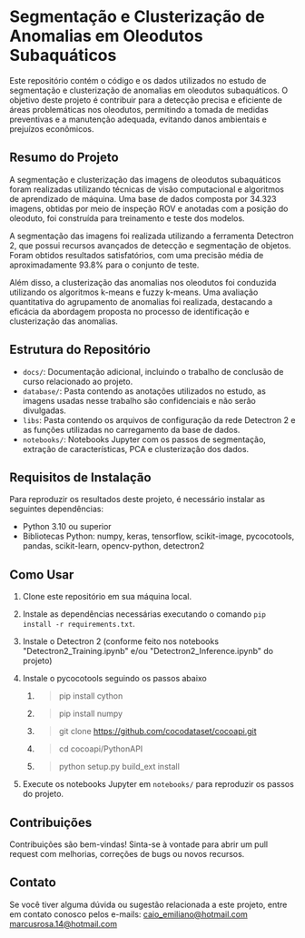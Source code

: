 # Segmentação e Clusterização de Anomalias em Oleodutos Subaquáticos

Este repositório contém o código e os dados utilizados no estudo de segmentação e clusterização de anomalias em oleodutos subaquáticos. O objetivo deste projeto é contribuir para a detecção precisa e eficiente de áreas problemáticas nos oleodutos, permitindo a tomada de medidas preventivas e a manutenção adequada, evitando danos ambientais e prejuízos econômicos.

## Resumo do Projeto

A segmentação e clusterização das imagens de oleodutos subaquáticos foram realizadas utilizando técnicas de visão computacional e algoritmos de aprendizado de máquina. Uma base de dados composta por 34.323 imagens, obtidas por meio de inspeção ROV e anotadas com a posição do oleoduto, foi construída para treinamento e teste dos modelos.

A segmentação das imagens foi realizada utilizando a ferramenta Detectron 2, que possui recursos avançados de detecção e segmentação de objetos. Foram obtidos resultados satisfatórios, com uma precisão média de aproximadamente 93.8% para o conjunto de teste.

Além disso, a clusterização das anomalias nos oleodutos foi conduzida utilizando os algoritmos k-means e fuzzy k-means. Uma avaliação quantitativa do agrupamento de anomalias foi realizada, destacando a eficácia da abordagem proposta no processo de identificação e clusterização das anomalias.

## Estrutura do Repositório

- `docs/`: Documentação adicional, incluindo o trabalho de conclusão de curso relacionado ao projeto.
- `database/`: Pasta contendo as anotações utilizados no estudo, as imagens usadas nesse trabalho são confidenciais e não serão divulgadas.
- `libs`: Pasta contendo os arquivos de configuração da rede Detectron 2 e as funções utilizadas no carregamento da base de dados.
- `notebooks/`: Notebooks Jupyter com os passos de segmentação, extração de características, PCA e clusterização dos dados.

## Requisitos de Instalação

Para reproduzir os resultados deste projeto, é necessário instalar as seguintes dependências:

- Python 3.10 ou superior
- Bibliotecas Python: numpy, keras, tensorflow, scikit-image, pycocotools, pandas, scikit-learn, opencv-python, detectron2

## Como Usar

1. Clone este repositório em sua máquina local.

2. Instale as dependências necessárias executando o comando `pip install -r requirements.txt`.

3. Instale o Detectron 2 (conforme feito nos notebooks "Detectron2_Training.ipynb" e/ou "Detectron2_Inference.ipynb" do projeto)

4. Instale o pycocotools seguindo os passos abaixo
    1. > pip install cython
    2. > pip install numpy
    3. > git clone https://github.com/cocodataset/cocoapi.git
    4. > cd cocoapi/PythonAPI
    5. > python setup.py build_ext install

5. Execute os notebooks Jupyter em `notebooks/` para reproduzir os passos do projeto.

## Contribuições

Contribuições são bem-vindas! Sinta-se à vontade para abrir um pull request com melhorias, correções de bugs ou novos recursos.

## Contato

Se você tiver alguma dúvida ou sugestão relacionada a este projeto, entre em contato conosco pelos e-mails: [caio_emiliano@hotmail.com](mailto:caio_emiliano@hotmail.com) [marcusrosa.14@hotmail.com](mailto:marcusrosa.14@hotmail.com)
